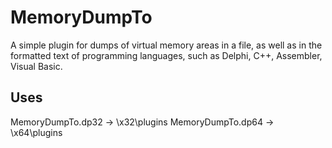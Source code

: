 # MemoryDumpTo
A simple plugin for dumps of virtual memory areas in a file,
as well as in the formatted text of programming languages,
such as Delphi, C++, Assembler, Visual Basic.

## Uses
MemoryDumpTo.dp32 -> \x32\plugins
MemoryDumpTo.dp64 -> \x64\plugins
